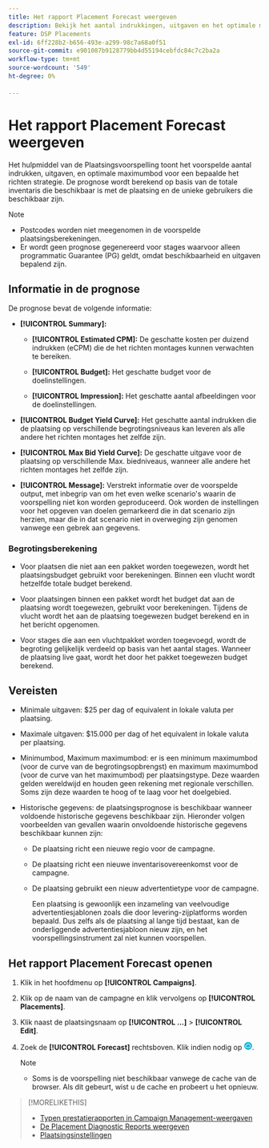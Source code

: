 ```yaml
---
title: Het rapport Placement Forecast weergeven
description: Bekijk het aantal indrukkingen, uitgaven en het optimale maximumbod dat is voorspeld voor een bepaalde doelstrategie voor een plaatsing.
feature: DSP Placements
exl-id: 6ff228b2-b656-493e-a299-98c7a68a0f51
source-git-commit: e901087b9128779bb4d55194cebfdc84c7c2ba2a
workflow-type: tm+mt
source-wordcount: '549'
ht-degree: 0%

---
```


# Het rapport Placement Forecast weergeven

<!-- Does this really belong in the Campaign Management > Reports section or in the Placements section? -->

Het hulpmiddel van de Plaatsingsvoorspelling toont het voorspelde aantal indrukken, uitgaven, en optimale maximumbod voor een bepaalde het richten strategie. De prognose wordt berekend op basis van de totale inventaris die beschikbaar is met de plaatsing en de unieke gebruikers die beschikbaar zijn.

>[!NOTE]
>
>* Postcodes worden niet meegenomen in de voorspelde plaatsingsberekeningen.
>* Er wordt geen prognose gegenereerd voor stages waarvoor alleen programmatic Guarantee (PG) geldt, omdat beschikbaarheid en uitgaven bepalend zijn.

## Informatie in de prognose

De prognose bevat de volgende informatie:

* **[!UICONTROL Summary]:**

   * **[!UICONTROL Estimated CPM]:** De geschatte kosten per duizend indrukken (eCPM) die de het richten montages kunnen verwachten te bereiken.

   * **[!UICONTROL Budget]:** Het geschatte budget voor de doelinstellingen.

   * **[!UICONTROL Impression]:** Het geschatte aantal afbeeldingen voor de doelinstellingen.

* **[!UICONTROL Budget Yield Curve]:** Het geschatte aantal indrukken die de plaatsing op verschillende begrotingsniveaus kan leveren als alle andere het richten montages het zelfde zijn.

* **[!UICONTROL Max Bid Yield Curve]:** De geschatte uitgave voor de plaatsing op verschillende Max. biedniveaus, wanneer alle andere het richten montages het zelfde zijn.

* **[!UICONTROL Message]:** Verstrekt informatie over de voorspelde output, met inbegrip van om het even welke scenario&#39;s waarin de voorspelling niet kon worden geproduceerd. Ook worden de instellingen voor het opgeven van doelen gemarkeerd die in dat scenario zijn herzien, maar die in dat scenario niet in overweging zijn genomen vanwege een gebrek aan gegevens.

### Begrotingsberekening

* Voor plaatsen die niet aan een pakket worden toegewezen, wordt het plaatsingsbudget gebruikt voor berekeningen. Binnen een vlucht wordt hetzelfde totale budget berekend.

* Voor plaatsingen binnen een pakket wordt het budget dat aan de plaatsing wordt toegewezen, gebruikt voor berekeningen. Tijdens de vlucht wordt het aan de plaatsing toegewezen budget berekend en in het bericht opgenomen.

* Voor stages die aan een vluchtpakket worden toegevoegd, wordt de begroting gelijkelijk verdeeld op basis van het aantal stages. Wanneer de plaatsing live gaat, wordt het door het pakket toegewezen budget berekend.

## Vereisten

* Minimale uitgaven: $25 per dag of equivalent in lokale valuta per plaatsing.

* Maximale uitgaven: $15.000 per dag of het equivalent in lokale valuta per plaatsing.

* Minimumbod, Maximum maximumbod: er is een minimum maximumbod (voor de curve van de begrotingsopbrengst) en maximum maximumbod (voor de curve van het maximumbod) per plaatsingstype. Deze waarden gelden wereldwijd en houden geen rekening met regionale verschillen. Soms zijn deze waarden te hoog of te laag voor het doelgebied.

* Historische gegevens: de plaatsingsprognose is beschikbaar wanneer voldoende historische gegevens beschikbaar zijn. Hieronder volgen voorbeelden van gevallen waarin onvoldoende historische gegevens beschikbaar kunnen zijn:

   * De plaatsing richt een nieuwe regio voor de campagne.

   * De plaatsing richt een nieuwe inventarisovereenkomst voor de campagne.

   * De plaatsing gebruikt een nieuw advertentietype voor de campagne.

     Een plaatsing is gewoonlijk een inzameling van veelvoudige advertentiesjablonen zoals die door levering-zijplatforms worden bepaald. Dus zelfs als de plaatsing al lange tijd bestaat, kan de onderliggende advertentiesjabloon nieuw zijn, en het voorspellingsinstrument zal niet kunnen voorspellen.

## Het rapport Placement Forecast openen

1. Klik in het hoofdmenu op **[!UICONTROL Campaigns]**.

1. Klik op de naam van de campagne en klik vervolgens op **[!UICONTROL Placements]**.

1. Klik naast de plaatsingsnaam op  **[!UICONTROL ...]** > **[!UICONTROL Edit]**.

1. Zoek de **[!UICONTROL Forecast]** rechtsboven. Klik indien nodig op ![Voorspelling](/help/dsp/assets/placement-forecast.png).

   >[!NOTE]
   >
   >* Soms is de voorspelling niet beschikbaar vanwege de cache van de browser. Als dit gebeurt, wist u de cache en probeert u het opnieuw.

>[!MORELIKETHIS]
>
>* [Typen prestatierapporten in Campaign Management-weergaven](campaign-reports-about.md)
>* [De Placement Diagnostic Reports weergeven](/help/dsp/campaign-management/reports/placement-diagnostics.md)
>* [Plaatsingsinstellingen](/help/dsp/campaign-management/placements/placement-settings.md)
